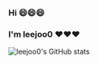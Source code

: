 ### Hi 😄😄😄
### I'm leejoo0 ❤❤❤

![leejoo0's GitHub stats](https://github-readme-stats.vercel.app/api?username=leejoo0&show_icons=true&theme=radical)
<!--
**leejoo0/leejoo0** is a ✨ _special_ ✨ repository because its `README.md` (this file) appears on your GitHub profile.

Here are some ideas to get you started:

- 🔭 I’m currently working on ...
- 🌱 I’m currently learning ...
- 👯 I’m looking to collaborate on ...
- 🤔 I’m looking for help with ...
- 💬 Ask me about ...
- 📫 How to reach me: ...
- 😄 Pronouns: ...
- ⚡ Fun fact: ...
-->
